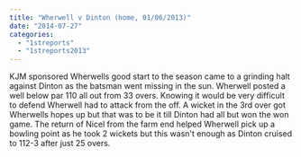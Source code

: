 ```yaml
---
title: "Wherwell v Dinton (home, 01/06/2013)"
date: "2014-07-27"
categories: 
  - "1streports"
  - "1streports2013"
---
```


KJM sponsored Wherwells good start to the season came to a grinding halt against Dinton as the batsman went missing in the sun. Wherwell posted a well below par 110 all out from 33 overs. Knowing it would be very difficult to defend Wherwell had to attack from the off. A wicket in the 3rd over got Wherwells hopes up but that was to be it till Dinton had all but won the won game. The return of Nicel from the farm end helped Wherwell pick up a bowling point as he took 2 wickets but this wasn't enough as Dinton cruised to 112-3 after just 25 overs.
